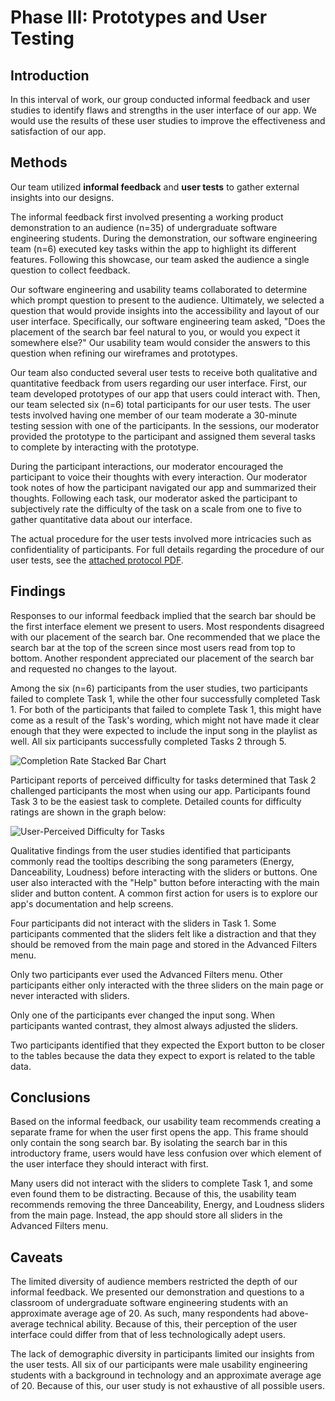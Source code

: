 # Phase III: Prototypes and User Testing

## Introduction

<!-- !!! Describe the general problem that the project is trying to
solve and the focus of this interval of work !!! -->

In this interval of work, our group conducted informal feedback and user
studies to identify flaws and strengths in the user interface of our
app. We would use the results of these user studies to improve the
effectiveness and satisfaction of our app.

## Methods

Our team utilized **informal feedback** and **user tests** to gather
external insights into our designs.

The informal feedback first involved presenting a working product
demonstration to an audience (n=35) of undergraduate software
engineering students. During the demonstration, our software
engineering team (n=6) executed key tasks within the app to highlight
its different features. Following this showcase, our team asked the
audience a single question to collect feedback.

Our software engineering and usability teams collaborated to determine
which prompt question to present to the audience. Ultimately, we
selected a question that would provide insights into the accessibility
and layout of our user interface. Specifically, our software
engineering team asked, "Does the placement of the search bar feel
natural to you, or would you expect it somewhere else?" Our usability
team would consider the answers to this question when refining our
wireframes and prototypes.

Our team also conducted several user tests to receive both qualitative
and quantitative feedback from users regarding our user interface.
First, our team developed prototypes of our app that users could
interact with. Then, our team selected six (n=6) total participants
for our user tests. The user tests involved having one member of our
team moderate a 30-minute testing session with one of the
participants. In the sessions, our moderator provided the
prototype to the participant and assigned them several tasks to
complete by interacting with the prototype.

During the participant interactions, our moderator encouraged the
participant to voice their thoughts with every interaction. Our
moderator took notes of how the participant navigated our app and
summarized their thoughts. Following each task, our moderator asked
the participant to subjectively rate the difficulty of the task on a
scale from one to five to gather quantitative data about our
interface.

The actual procedure for the user tests involved more intricacies such
as confidentiality of participants. For full details regarding the
procedure of our user tests, see the [attached protocol
PDF](protocol.pdf).

<!-- !!! Describe research methods you used to discover new insights,
which explains the purpose of each. Provide enough detail that someone
would be able to faithfully reproduce your research. Only include
research methods in here, not design documents/techniques/artifacts
!!! -->

## Findings

<!-- !!! For each research method, detail each of the findings to
clarify new discoveries of users' needs !!! -->

Responses to our informal feedback implied that the search bar should
be the first interface element we present to users. Most respondents
disagreed with our placement of the search bar. One recommended that
we place the search bar at the top of the screen since most users read
from top to bottom. Another respondent appreciated our placement of
the search bar and requested no changes to the layout.

Among the six (n=6) participants from the user studies, two
participants failed to complete Task 1, while the other four
successfully completed Task 1. For both of the participants that failed to complete Task 1, this might have come as a result of the Task's wording, which might not have made it clear enough that they were expected to include the input song in the playlist as well. All six participants successfully
completed Tasks 2 through 5.

![Completion Rate Stacked Bar
Chart](completion-count-stacked-bar-chart.png)

Participant reports of perceived difficulty for tasks determined that
Task 2 challenged participants the most when using our app.
Participants found Task 3 to be the easiest task to complete. Detailed
counts for difficulty ratings are shown in the graph below:

![User-Perceived Difficulty for
Tasks](diff-ratings-stacked-bar-chart.png)

Qualitative findings from the user studies identified that
participants commonly read the tooltips describing the song parameters
(Energy, Danceability, Loudness) before interacting with the sliders
or buttons. One user also interacted with the "Help" button before
interacting with the main slider and button content. A common first
action for users is to explore our app's documentation and help
screens.

Four participants did not interact with the sliders in Task 1.
Some participants commented that the sliders felt like a distraction
and that they should be removed from the main page and stored in the
Advanced Filters menu.

Only two participants ever used the Advanced Filters menu. Other
participants either only interacted with the three sliders on the main
page or never interacted with sliders.

Only one of the participants ever changed the input song. When
participants wanted contrast, they almost always adjusted the sliders.

Two participants identified that they expected the Export button to be
closer to the tables because the data they expect to export is related
to the table data.

## Conclusions

<!-- !!! Discoveries derived from the methods and their findings.
Interpret how the findings translate into new insights into UX design
recommendations. Describe those recommendations and how they should
shape future work. In this section, include the new design
recommendations based on the latest user insights. !!! -->

Based on the informal feedback, our usability team recommends creating
a separate frame for when the user first opens the app. This frame
should only contain the song search bar. By isolating the search bar
in this introductory frame, users would have less confusion over which
element of the user interface they should interact with first.

Many users did not interact with the sliders to complete Task 1, and
some even found them to be distracting. Because of this, the usability
team recommends removing the three Danceability, Energy, and Loudness
sliders from the main page. Instead, the app should store all sliders
in the Advanced Filters menu.

## Caveats

The limited diversity of audience members restricted the depth of our
informal feedback. We presented our demonstration and questions to a
classroom of undergraduate software engineering students with an
approximate average age of 20. As such, many respondents had
above-average technical ability. Because of this, their perception of
the user interface could differ from that of less
technologically adept users.

The lack of demographic diversity in participants limited our insights
from the user tests. All six of our participants were male usability
engineering students with a background in technology and an
approximate average age of 20. Because of this, our user study is not
exhaustive of all possible users.

<!-- TODO: Add stimulations to the conclusions we made -->

<!-- !!! Considerations and/or limitations to the methods you chose
and the findings/conclusions drawn from them. In other words, give
warnings if there are limitations to your research such as not being
able to find enough users of a particular demographic, the methods not
being able to expose certain information, assumptions you made, etc.
!!! -->
